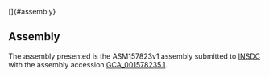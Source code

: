 []{#assembly}

Assembly
--------

The assembly presented is the ASM157823v1 assembly submitted to
[INSDC](http://www.insdc.org) with the assembly accession
[GCA\_001578235.1](http://www.ebi.ac.uk/ena/data/view/GCA_001578235.1).
